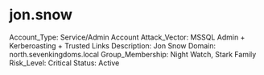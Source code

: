 # jon.snow

Account_Type: Service/Admin Account
Attack_Vector: MSSQL Admin + Kerberoasting + Trusted Links
Description: Jon Snow
Domain: north.sevenkingdoms.local
Group_Membership: Night Watch, Stark Family
Risk_Level: Critical
Status: Active